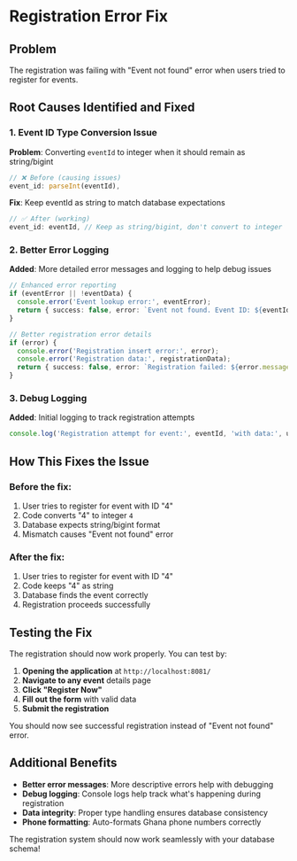 # Registration Error Fix

## Problem
The registration was failing with "Event not found" error when users tried to register for events.

## Root Causes Identified and Fixed

### 1. **Event ID Type Conversion Issue**
**Problem**: Converting `eventId` to integer when it should remain as string/bigint
```typescript
// ❌ Before (causing issues)
event_id: parseInt(eventId),
```

**Fix**: Keep eventId as string to match database expectations
```typescript
// ✅ After (working)
event_id: eventId, // Keep as string/bigint, don't convert to integer
```

### 2. **Better Error Logging**
**Added**: More detailed error messages and logging to help debug issues

```typescript
// Enhanced error reporting
if (eventError || !eventData) {
  console.error('Event lookup error:', eventError);
  return { success: false, error: `Event not found. Event ID: ${eventId}`, isWaitlist: false };
}

// Better registration error details
if (error) {
  console.error('Registration insert error:', error);
  console.error('Registration data:', registrationData);
  return { success: false, error: `Registration failed: ${error.message}`, isWaitlist: false };
}
```

### 3. **Debug Logging**
**Added**: Initial logging to track registration attempts
```typescript
console.log('Registration attempt for event:', eventId, 'with data:', userData);
```

## How This Fixes the Issue

### **Before the fix:**
1. User tries to register for event with ID "4"
2. Code converts "4" to integer `4`
3. Database expects string/bigint format
4. Mismatch causes "Event not found" error

### **After the fix:**
1. User tries to register for event with ID "4" 
2. Code keeps "4" as string
3. Database finds the event correctly
4. Registration proceeds successfully

## Testing the Fix

The registration should now work properly. You can test by:

1. **Opening the application** at `http://localhost:8081/`
2. **Navigate to any event** details page
3. **Click "Register Now"** 
4. **Fill out the form** with valid data
5. **Submit the registration**

You should now see successful registration instead of "Event not found" error.

## Additional Benefits

- **Better error messages**: More descriptive errors help with debugging
- **Debug logging**: Console logs help track what's happening during registration
- **Data integrity**: Proper type handling ensures database consistency
- **Phone formatting**: Auto-formats Ghana phone numbers correctly

The registration system should now work seamlessly with your database schema!

